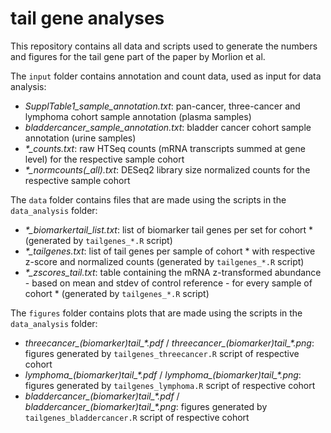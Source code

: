 # tail gene analyses

This repository contains all data and scripts used to generate the numbers and figures for the tail gene part of the paper by Morlion et al.

The `input` folder contains annotation and count data, used as input for data analysis:
- *SupplTable1_sample_annotation.txt*: pan-cancer, three-cancer and lymphoma cohort sample annotation (plasma samples)
- *bladdercancer_sample_annotation.txt*: bladder cancer cohort sample annotation (urine samples)
- *\*_counts.txt*: raw HTSeq counts (mRNA transcripts summed at gene level) for the respective sample cohort
- *\*_normcounts(_all).txt*: DESeq2 library size normalized counts for the respective sample cohort

The `data` folder contains files that are made using the scripts in the `data_analysis` folder:
- *\*_biomarkertail_list.txt*: list of biomarker tail genes per set for cohort \* (generated by `tailgenes_*.R` script)
- *\*_tailgenes.txt*: list of tail genes per sample of cohort \* with respective z-score and normalized counts (generated by `tailgenes_*.R` script)
- *\*_zscores_tail.txt*: table containing the mRNA z-transformed abundance - based on mean and stdev of control reference - for every sample of cohort \* (generated by `tailgenes_*.R` script)

The `figures` folder contains plots that are made using the scripts in the `data_analysis` folder:
- *threecancer_(biomarker)tail_\*.pdf* / *threecancer_(biomarker)tail_\*.png*: figures generated by `tailgenes_threecancer.R` script of respective cohort
- *lymphoma_(biomarker)tail_\*.pdf* / *lymphoma_(biomarker)tail_\*.png*: figures generated by `tailgenes_lymphoma.R` script of respective cohort
- *bladdercancer_(biomarker)tail_\*.pdf* / *bladdercancer_(biomarker)tail_\*.png*: figures generated by `tailgenes_bladdercancer.R` script of respective cohort

